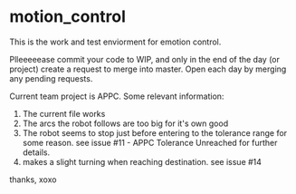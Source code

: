 # motion_control
This is the work and test enviorment for emotion control.

Plleeeeease commit your code to WIP, and only in the end of the day (or project) create a request to merge into master.
Open each day by merging any pending requests.

Current team project is APPC. Some relevant information:

1) The current file works
2) The arcs the robot follows are too big for it's own good
3) The robot seems to stop just before entering to the tolerance range for some reason. see issue #11 - APPC Tolerance Unreached for further details.
4) makes a slight turning when reaching destination. see issue #14

thanks, xoxo 
